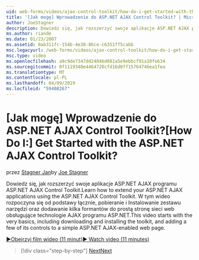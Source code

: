```yaml
---
uid: web-forms/videos/ajax-control-toolkit/how-do-i-get-started-with-the-aspnet-ajax-control-toolkit
title: '[Jak mogę] Wprowadzenie do ASP.NET AJAX Control Toolkit? | Microsoft Docs'
author: JoeStagner
description: Dowiedz się, jak rozszerzyć swoje aplikacje ASP.NET AJAX programu ASP.NET AJAX Control Toolkit. Ten film wideo, który rozpoczyna się od podstawy łącznie, pobieranie i...
ms.author: riande
ms.date: 01/23/2007
ms.assetid: 0ab311fc-154b-4e38-86ce-c6351ff5cabb
msc.legacyurl: /web-forms/videos/ajax-control-toolkit/how-do-i-get-started-with-the-aspnet-ajax-control-toolkit
msc.type: video
ms.openlocfilehash: a9c9de7347dd24046d081a5e9ebbcf91a10fe634
ms.sourcegitcommit: 0f1119340e4464720cfd16d0ff15764746ea1fea
ms.translationtype: MT
ms.contentlocale: pl-PL
ms.lasthandoff: 04/09/2019
ms.locfileid: "59408267"
---
```

# <a name="how-do-i-get-started-with-the-aspnet-ajax-control-toolkit"></a><span data-ttu-id="cbe06-105">[Jak mogę] Wprowadzenie do ASP.NET AJAX Control Toolkit?</span><span class="sxs-lookup"><span data-stu-id="cbe06-105">[How Do I:] Get Started with the ASP.NET AJAX Control Toolkit?</span></span>

<span data-ttu-id="cbe06-106">przez [Stagner Jan](https://github.com/JoeStagner)</span><span class="sxs-lookup"><span data-stu-id="cbe06-106">by [Joe Stagner](https://github.com/JoeStagner)</span></span>

<span data-ttu-id="cbe06-107">Dowiedz się, jak rozszerzyć swoje aplikacje ASP.NET AJAX programu ASP.NET AJAX Control Toolkit.</span><span class="sxs-lookup"><span data-stu-id="cbe06-107">Learn how to extend your ASP.NET AJAX applications using the ASP.NET AJAX Control Toolkit.</span></span> <span data-ttu-id="cbe06-108">W tym wideo rozpoczyna się od podstawy łącznie, pobieranie i Instalowanie zestawu narzędzi oraz dodawanie kilka formantów do prostą stronę sieci web obsługujące technologie AJAX programu ASP.NET.</span><span class="sxs-lookup"><span data-stu-id="cbe06-108">This video starts with the very basics, including downloading and installing the toolkit, and adding a few of its controls to a simple ASP.NET AJAX-enabled web page.</span></span>

[<span data-ttu-id="cbe06-109">&#9654;Obejrzyj film wideo (11 minut)</span><span class="sxs-lookup"><span data-stu-id="cbe06-109">&#9654; Watch video (11 minutes)</span></span>](https://channel9.msdn.com/Blogs/ASP-NET-Site-Videos/how-do-i-get-started-with-the-aspnet-ajax-control-toolkit)

> [!div class="step-by-step"]
> [<span data-ttu-id="cbe06-110">Next</span><span class="sxs-lookup"><span data-stu-id="cbe06-110">Next</span></span>](how-do-i-use-the-aspnet-ajax-cascadingdropdown-control-extender.md)
